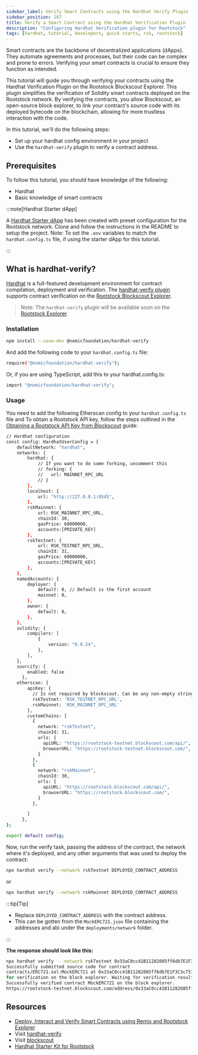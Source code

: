 ```yaml
---
sidebar_label: Verify Smart Contracts using the Hardhat Verify Plugin
sidebar_position: 107
title: Verify a Smart Contract using the Hardhat Verification Plugin
description: "Configuring Hardhat Verification plugin for Rootstock"
tags: [hardhat, tutorial, developers, quick starts, rsk, rootstock]
---
```


Smart contracts are the backbone of decentralized applications (dApps). They automate agreements and processes, but their code can be complex and prone to errors. Verifying your smart contracts is crucial to ensure they function as intended.

This tutorial will guide you through verifying your contracts using the Hardhat Verification Plugin on the Rootstock Blockscout Explorer. This plugin simplifies the verification of Solidity smart contracts deployed on the Rootstock network. By verifying the contracts, you allow Blockscout, an open-source block explorer, to link your contract's source code with its deployed bytecode on the blockchain, allowing for more trustless interaction with the code.

In this tutorial, we'll do the following steps:
- Set up your hardhat config environment in your project
- Use the `hardhat-verify` plugin to verify a contract address.

## Prerequisites

To follow this tutorial, you should have knowledge of the following:
* Hardhat
* Basic knowledge of smart contracts

:::note[Hardhat Starter dApp]

A [Hardhat Starter dApp](https://github.com/rsksmart/rootstock-hardhat-starterkit) has been created with preset configuration for the Rootstock network. Clone and follow the instructions in the README to setup the project. Note: To set the `.env` variables to match the `hardhat.config.ts` file, if using the starter dApp for this tutorial.

:::

## What is hardhat-verify?

[Hardhat](https://hardhat.org/) is a full-featured development environment for contract compilation, deployment and verification. 
The [hardhat-verify plugin](https://hardhat.org/hardhat-runner/plugins/nomicfoundation-hardhat-verify) supports contract verification on the [Rootstock Blockscout Explorer](https://rootstock.blockscout.com/).

> Note: The `hardhat-verify` plugin will be available soon on the [Rootstock Explorer](https://explorer.rootstock.io/).

### Installation

```bash
npm install --save-dev @nomicfoundation/hardhat-verify
```

And add the following code to your `hardhat.config.ts` file:

```bash
require("@nomicfoundation/hardhat-verify");
```

Or, if you are using TypeScript, add this to your hardhat.config.ts:

```bash
import "@nomicfoundation/hardhat-verify";
```

### Usage

You need to add the following Etherscan config to your `hardhat.config.ts` file and To obtain a Rootstock API key, follow the steps outlined in the [Obtaining a Rootstock API Key from Blockscout](../../04-verify-smart-contracts/verify_smart_contracts_using_blockscout/index.md) guide:

```bash
// Hardhat configuration
const config: HardhatUserConfig = {
    defaultNetwork: "hardhat",
    networks: {
        hardhat: {
            // If you want to do some forking, uncomment this
            // forking: {
            //   url: MAINNET_RPC_URL
            // }
        },
        localhost: {
            url: "http://127.0.0.1:8545",
        },
        rskMainnet: {
            url: RSK_MAINNET_RPC_URL,
            chainId: 30,
            gasPrice: 60000000,
			accounts:[PRIVATE_KEY]
        },
        rskTestnet: {
            url: RSK_TESTNET_RPC_URL, 
            chainId: 31,
            gasPrice: 60000000,
			accounts:[PRIVATE_KEY]
        },
    },
    namedAccounts: {
        deployer: {
            default: 0, // Default is the first account
            mainnet: 0,
        },
        owner: {
            default: 0,
        },
    },
    solidity: {
        compilers: [
            {
                version: "0.8.24",
            },
        ],
    },
    sourcify: {
        enabled: false
      },      
    etherscan: {    
        apiKey: {
          // Is not required by blockscout. Can be any non-empty string
          rskTestnet: 'RSK_TESTNET_RPC_URL',
          rskMainnet: 'RSK_MAINNET_RPC_URL'
        },
        customChains: [
          {
            network: "rskTestnet",
            chainId: 31,
            urls: {
              apiURL: "https://rootstock-testnet.blockscout.com/api/",
              browserURL: "https://rootstock-testnet.blockscout.com/",
            }
          },
          {
            network: "rskMainnet",
            chainId: 30,
            urls: {
              apiURL: "https://rootstock.blockscout.com/api/",
              browserURL: "https://rootstock.blockscout.com/",
            }
          },

        ]
      },
};

export default config;
```

Now, run the verify task, passing the address of the contract, 
the network where it's deployed, and any other arguments that was used to deploy the contract:
```bash
npx hardhat verify --network rskTestnet DEPLOYED_CONTRACT_ADDRESS
```
or 
```bash
npx hardhat verify --network rskMainnet DEPLOYED_CONTRACT_ADDRESS
```

:::tip[Tip]

- Replace `DEPLOYED_CONTRACT_ADDRESS` with the contract address. 
- This can be gotten from the `MockERC721.json` file containing the addresses and abi under the `deployments/network` folder.

:::

**The response should look like this:**
```bash
npx hardhat verify  --network rskTestnet 0x33aC0cc41B11282085ff6db7E1F3C3c757143722 
Successfully submitted source code for contract
contracts/ERC721.sol:MockERC721 at 0x33aC0cc41B11282085ff6db7E1F3C3c757143722
for verification on the block explorer. Waiting for verification result...
Successfully verified contract MockERC721 on the block explorer.
https://rootstock-testnet.blockscout.com/address/0x33aC0cc41B11282085ff6db7E1F3C3c757143722#code
```
## Resources
- [Deploy, Interact and Verify Smart Contracts using Remix and Rootstock Explorer](/developers/quickstart/remix/)
- Visit [hardhat-verify](https://hardhat.org/hardhat-runner/plugins/nomicfoundation-hardhat-verify#hardhat-verify)
- Visit [blockscout](https://docs.blockscout.com/for-users/verifying-a-smart-contract/hardhat-verification-plugin)
- [Hardhat Starter Kit for Rootstock](https://github.com/rsksmart/rootstock-hardhat-starterkit)